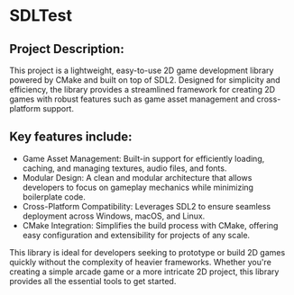 # SDLTest

## Project Description:
This project is a lightweight, easy-to-use 2D game development library powered by CMake and built on top of SDL2. Designed for simplicity and efficiency, the library provides a streamlined framework for creating 2D games with robust features such as game asset management and cross-platform support.

## Key features include:

* Game Asset Management: Built-in support for efficiently loading, caching, and managing textures, audio files, and fonts.
* Modular Design: A clean and modular architecture that allows developers to focus on gameplay mechanics while minimizing boilerplate code.
* Cross-Platform Compatibility: Leverages SDL2 to ensure seamless deployment across Windows, macOS, and Linux.
* CMake Integration: Simplifies the build process with CMake, offering easy configuration and extensibility for projects of any scale.

This library is ideal for developers seeking to prototype or build 2D games quickly without the complexity of heavier frameworks. Whether you're creating a simple arcade game or a more intricate 2D project, this library provides all the essential tools to get started.
